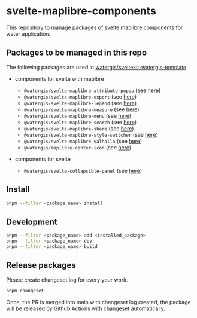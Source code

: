 # svelte-maplibre-components

This repository to manage packages of svelte maplibre components for water application.

## Packages to be managed in this repo

The following packages are used in [watergis/sveltekit-watergis-template](https://github.com/watergis/sveltekit-watergis-template).

- components for svelte with maplbre
  - `@watergis/svelte-maplibre-attribute-popup` (see [here](./packages/attribute-popup))
  - `@watergis/svelte-maplibre-export` (see [here](./packages/export))
  - `@watergis/svelte-maplibre-legend` (see [here](./packages/legend))
  - `@watergis/svelte-maplibre-measure` (see [here](./packages/measure))
  - `@watergis/svelte-maplibre-menu` (see [here](./packages/menu))
  - `@watergis/svelte-maplibre-search` (see [here](./packages/search))
  - `@watergis/svelte-maplibre-share` (see [here](./packages/share))
  - `@watergis/svelte-maplibre-style-switcher` (see [here](./packages/style-switcher))
  - `@watergis/svelte-maplibre-valhalla` (see [here](./packages/valhalla))
  - `@watergis/maplibre-center-icon` (see [here](./packages/center/))

- components for svelte
  - `@watergis/svelte-collapsible-panel` (see [here](./packages/collapsible-panel))

## Install

```zsh
pnpm --filter <package_name> install
```

## Development

```zsh
pnpm --filter <package_name> add <installed_package>
pnpm --filter <package_name> dev
pnpm --filter <package_name> build
```

## Release packages

Please create changeset log for every your work.

```zsh
pnpm changeset
```

Once, the PR is merged into main with changeset log created, the package will be released by Github Actions with changeset automatically.
